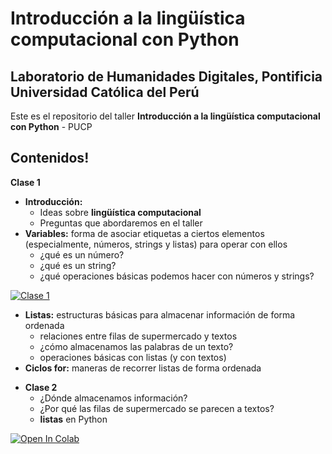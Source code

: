 # Introducción a la lingüística computacional con Python

## Laboratorio de Humanidades Digitales, Pontificia Universidad Católica del Perú

Este es el repositorio del taller **Introducción a la lingüística computacional con Python** - PUCP

## Contenidos!

**Clase 1**

- **Introducción:**
    - Ideas sobre **lingüística computacional**
    - Preguntas que abordaremos en el taller
- **Variables:** forma de asociar etiquetas a ciertos elementos (especialmente, números, strings y listas) para operar con ellos
    - ¿qué es un número?
    - ¿qué es un string?
    - ¿qué operaciones básicas podemos hacer con números y strings?
    
[![Clase 1](https://colab.research.google.com/assets/colab-badge.svg)](http://colab.research.google.com/github/lab-humanidades-digitales-pucp/taller-python-linguistas/blob/main/clases/clase1-problemas-variables.ipynb) 

- **Listas:** estructuras básicas para almacenar información de forma ordenada
    - relaciones entre filas de supermercado y textos
    - ¿cómo almacenamos las palabras de un texto?
    - operaciones básicas con listas (y con textos)
- **Ciclos for:** maneras de recorrer listas de forma ordenada

* **Clase 2**
    * ¿Dónde almacenamos información?
    * ¿Por qué las filas de supermercado se parecen a textos?
    * **listas** en Python
 
[![Open In Colab](https://colab.research.google.com/assets/colab-badge.svg)](http://colab.research.google.com/github/lab-humanidades-digitales-pucp/taller-python-linguistas/blob/main/clases/clase2-listas.ipynb) 